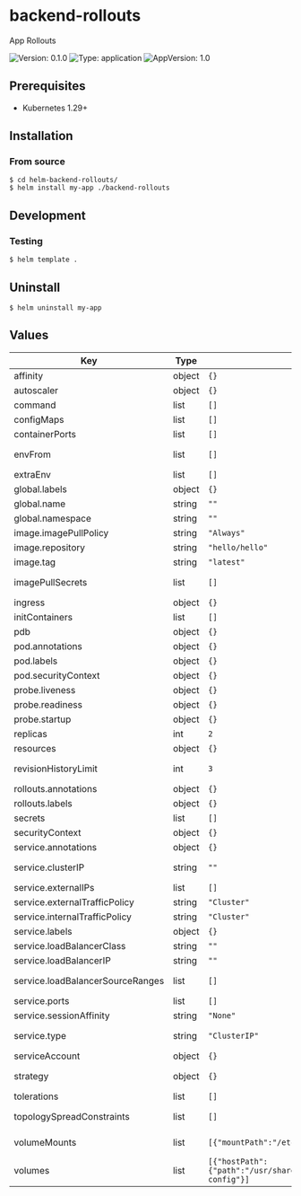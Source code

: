 # backend-rollouts

App Rollouts

![Version: 0.1.0](https://img.shields.io/badge/Version-0.1.0-informational?style=flat-square) ![Type: application](https://img.shields.io/badge/Type-application-informational?style=flat-square) ![AppVersion: 1.0](https://img.shields.io/badge/AppVersion-1.0-informational?style=flat-square)

## Prerequisites

- Kubernetes 1.29+

## Installation

### From source

```console
$ cd helm-backend-rollouts/
$ helm install my-app ./backend-rollouts
```

## Development

### Testing

```
$ helm template .
```

## Uninstall

```console
$ helm uninstall my-app
```

## Values

| Key | Type | Default | Description |
|-----|------|---------|-------------|
| affinity | object | `{}` | Pod Affinity |
| autoscaler | object | `{}` | Horizontal Pod Autoscaler |
| command | list | `[]` | App Extra Command |
| configMaps | list | `[]` | Config ConfigMaps |
| containerPorts | list | `[]` | Container Ports |
| envFrom | list | `[]` | Extra environment From ConfigMap of Secret |
| extraEnv | list | `[]` | Extra environment variables |
| global.labels | object | `{}` | Global labels |
| global.name | string | `""` | Override Global name |
| global.namespace | string | `""` | Oberride Global namespace |
| image.imagePullPolicy | string | `"Always"` | Docker image pull policy |
| image.repository | string | `"hello/hello"` | Docker image repository |
| image.tag | string | `"latest"` | Dcoker image tag  |
| imagePullSecrets | list | `[]` | Image pull secrets for Docker images |
| ingress | object | `{}` | Ingress Configuration |
| initContainers | list | `[]` | Init Containers |
| pdb | object | `{}` | PDB Configuration |
| pod.annotations | object | `{}` | Pod annotations |
| pod.labels | object | `{}` | Pod labels |
| pod.securityContext | object | `{}` | Pod securityContext |
| probe.liveness | object | `{}` | Liveness probe |
| probe.readiness | object | `{}` | Readiness probe |
| probe.startup | object | `{}` | Startup probe |
| replicas | int | `2` | Pod Replicas (default: 2) |
| resources | object | `{}` | Resource requests and limits |
| revisionHistoryLimit | int | `3` | old history to retain to allow rollback (default: 3) |
| rollouts.annotations | object | `{}` | Rollout annotations |
| rollouts.labels | object | `{}` | Rollout labels |
| secrets | list | `[]` | Config Secrets |
| securityContext | object | `{}` | Container App securityContext |
| service.annotations | object | `{}` | Service annotations |
| service.clusterIP | string | `""` | Service IP (default: "") headless clusterIP: "None" |
| service.externalIPs | list | `[]` | Service externalIPs |
| service.externalTrafficPolicy | string | `"Cluster"` | Service externalTrafficPolicy |
| service.internalTrafficPolicy | string | `"Cluster"` | Service internalTrafficPolicy |
| service.labels | object | `{}` | Service labels |
| service.loadBalancerClass | string | `""` | Service loadBalancerClass |
| service.loadBalancerIP | string | `""` | Service loadBalancerIP |
| service.loadBalancerSourceRanges | list | `[]` | Service loadBalancerSourceRanges |
| service.ports | list | `[]` | Service ports |
| service.sessionAffinity | string | `"None"` | Service sessionAffinity |
| service.type | string | `"ClusterIP"` | Service type (default: ClusterIP) |
| serviceAccount | object | `{}` | ServiceAccount Configuration |
| strategy | object | `{}` | Set rollout object update strategy |
| tolerations | list | `[]` | Pod tolerations |
| topologySpreadConstraints | list | `[]` | Pod topologySpreadConstraints |
| volumeMounts | list | `[{"mountPath":"/etc/localtime","name":"tz-config"}]` | Additional volumeMounts (default: /etc/localtime) |
| volumes | list | `[{"hostPath":{"path":"/usr/share/zoneinfo/Asia/Seoul"},"name":"tz-config"}]` | Additional volumes (default: /usr/share/zoneinfo/Asia/Seoul) |
